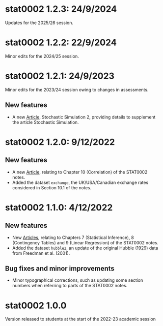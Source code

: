 # stat0002 1.2.3: 24/9/2024

Updates for the 2025/26 session.

# stat0002 1.2.2: 22/9/2024

Minor edits for the 2024/25 session.

# stat0002 1.2.1: 24/9/2023

Minor edits for the 2023/24 session owing to changes in assessments.

## New features

* A new [Article](https://paulnorthrop.github.io/stat0002/articles/), Stochastic Simulation 2, providing details to supplement the article Stochastic Simulation.

# stat0002 1.2.0: 9/12/2022

## New features

* A new [Article](https://paulnorthrop.github.io/stat0002/articles/), relating to Chapter 10 (Correlation) of the STAT0002 notes.
* Added the dataset `exchange`, the UK/USA/Canadian exchange rates considered in Section 10.1 of the notes.

# stat0002 1.1.0: 4/12/2022

## New features

* New [Articles](https://paulnorthrop.github.io/stat0002/articles/), relating to Chapters 7 (Statistical Inference), 8 (Contingency Tables) and 9 (Linear Regression) of the STAT0002 notes.
* Added the dataset `hubble2`, an update of the original Hubble (1929) data from Freedman et al. (2001).

## Bug fixes and minor improvements

* Minor typographical corrections, such as updating some section numbers when referring to parts of the STAT0002 notes. 

# stat0002 1.0.0

Version released to students at the start of the 2022-23 academic session
